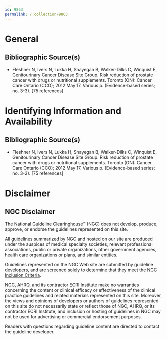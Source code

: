 ```yaml
---
id: 9863
permalink: /:collection/9863
---
```


# General

## Bibliographic Source(s)

- Fleshner N, Ivers N, Lukka H, Shayegan B, Walker-Dilks C, Winquist E, Genitourinary Cancer Disease Site Group. Risk reduction of prostate cancer with drugs or nutritional supplements. Toronto (ON): Cancer Care Ontario (CCO); 2012 May 17. Various p. (Evidence-based series; no. 3-3). [75 references]

# Identifying Information and Availability

## Bibliographic Source(s)

- Fleshner N, Ivers N, Lukka H, Shayegan B, Walker-Dilks C, Winquist E, Genitourinary Cancer Disease Site Group. Risk reduction of prostate cancer with drugs or nutritional supplements. Toronto (ON): Cancer Care Ontario (CCO); 2012 May 17. Various p. (Evidence-based series; no. 3-3). [75 references]

# Disclaimer

## NGC Disclaimer

The National Guideline Clearinghouse™ (NGC) does not develop, produce, approve, or endorse the guidelines represented on this site.

All guidelines summarized by NGC and hosted on our site are produced under the auspices of medical specialty societies, relevant professional associations, public or private organizations, other government agencies, health care organizations or plans, and similar entities.

Guidelines represented on the NGC Web site are submitted by guideline developers, and are screened solely to determine that they meet the [NGC Inclusion Criteria](/help-and-about/summaries/inclusion-criteria).

NGC, AHRQ, and its contractor ECRI Institute make no warranties concerning the content or clinical efficacy or effectiveness of the clinical practice guidelines and related materials represented on this site. Moreover, the views and opinions of developers or authors of guidelines represented on this site do not necessarily state or reflect those of NGC, AHRQ, or its contractor ECRI Institute, and inclusion or hosting of guidelines in NGC may not be used for advertising or commercial endorsement purposes.

Readers with questions regarding guideline content are directed to contact the guideline developer.

